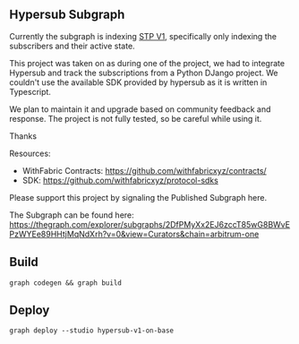 ## Hypersub Subgraph

Currently the subgraph is indexing [STP V1](https://hypersub.withfabric.xyz/), specifically only indexing the subscribers and their active state.

This project was taken on as during one of the project, we had to integrate Hypersub and track the subscriptions from a Python DJango project. We couldn't use the available SDK provided by hypersub as it is written in Typescript.

We plan to maintain it and upgrade based on community feedback and response. The project is not fully tested, so be careful while using it.

Thanks

Resources:
- WithFabric Contracts: https://github.com/withfabricxyz/contracts/
- SDK: https://github.com/withfabricxyz/protocol-sdks

Please support this project by signaling the Published Subgraph here.

The Subgraph can be found here: https://thegraph.com/explorer/subgraphs/2DfPMyXx2EJ6zccT85wG8BWvEPzWYEe89HHtjMqNdXrh?v=0&view=Curators&chain=arbitrum-one

## Build
```
graph codegen && graph build
```

## Deploy
```
graph deploy --studio hypersub-v1-on-base
```
